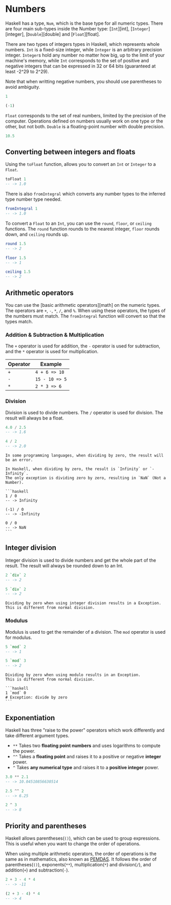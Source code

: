 # Numbers

Haskell has a type, `Num`, which is the base type for all numeric types.
There are four main sub-types inside the Number type: [`Int`][int], [`Integer`][integer], [`Double`][double]  and [`Float`][float].

There are two types of integers types in Haskell, which represents whole numbers.
`Int` is a fixed-size integer, while `Integer` is an arbitrary precision integer.
`Integer`s hold any number no matter how big, up to the limit of your machine's memory, while `Int` corresponds to the set of positive and negative integers that can be expressed in 32 or 64 bits (guaranteed at least -2^29 to 2^29).

Note that when writting negative numbers, you should use parentheses to avoid ambiguity.

```haskell
1

(-1)
```

`Float` corresponds to the set of real numbers, limited by the precision of the computer.
Operations defined on numbers usually work on one type or the other, but not both.
`Double` is a floating-point number with double precision.

```haskell
10.5
```

## Converting between integers and floats

Using the `toFloat` function, allows you to convert an `Int` or `Integer` to a `Float`.

```haskell
toFloat 1
-- -> 1.0
```

There is also `fromIntegral` which converts any number types to the inferred type number type needed.

```haskell
fromIntegral 1
-- -> 1.0
```

To convert a `Float` to an `Int`, you can use the `round`, `floor`, or `ceiling` functions.
The `round` function rounds to the nearest integer, `floor` rounds down, and `ceiling` rounds up.

```haskell
round 1.5
-- -> 2

floor 1.5
-- -> 1

ceiling 1.5
-- -> 2
```

## Arithmetic operators

You can use the [basic arithmetic operators][math] on the numeric types.
The operators are `+`, `-`, `*`, `/`, and `%`.
When using these operators, the types of the numbers must match.
The `fromIntegral` function will convert so that the types match.

### Addition & Subtraction & Multiplication

The `+` operator is used for addition, the `-` operator is used for subtraction, and the `*` operator is used for multiplication.

| Operator | Example        |
| -------- | -------------- |
| `+`      | `4 + 6 => 10`  |
| `-`      | `15 - 10 => 5` |
| `*`      | `2 * 3 => 6`   |

### Division

Division is used to divide numbers.
The `/` operator is used for division.
The result will always be a float.

```haskell
4.0 / 2.5
-- -> 1.6

4 / 2
-- -> 2.0
```

~~~~exercism/caution
In some programming languages, when dividing by zero, the result will be an error.

In Haskell, when dividing by zero, the result is `Infinity` or `-Infinity`.
The only exception is dividing zero by zero, resulting in `NaN` (Not a Number).

```haskell
1 / 0
-- -> Infinity

(-1) / 0
-- -> -Infinity

0 / 0
-- -> NaN
```
~~~~

## Integer division

Integer division is used to divide numbers and get the whole part of the result.
The result will always be rounded down to an Int.

```haskell
2 `div` 2
-- -> 2

5 `div` 2
-- -> 2
```

~~~~exercism/caution
Dividing by zero when using integer division results in a Exception.
This is different from normal division.
~~~~

### Modulus

Modulus is used to get the remainder of a division.
The `mod` operator is used for modulus.

```haskell
5 `mod` 2
-- -> 1

5 `mod` 3
-- -> 2
```

~~~~exercism/caution
Dividing by zero when using modulo results in an Exception.
This is different from normal division.

```haskell
1 `mod` 0
# Exception: divide by zero
```
~~~~

## Exponentiation

Haskell has three "raise to the power" operators which work differently and take different argument types.

- `**` Takes two **floating point numbers** and uses logarithms to compute the power.
- `^^` Takes a **floating point** and raises it to a positive or negative **integer** power.
- `^` Takes **any numerical type** and raises it to a **positive integer** power.

```haskell
3.0 ** 2.1
-- -> 10.04510856630514

2.5 ^^ 2
-- -> 6.25

2 ^ 3
-- -> 8
```

## Priority and parentheses

Haskell allows parentheses(`()`), which can be used to group expressions.
This is useful when you want to change the order of operations.

When using multiple arithmetic operators, the order of operations is the same as in mathematics, also known as [PEMDAS][pemdas].
It follows the order of parentheses(`()`), exponents(`**`), multiplication(`*`) and division(`/`), and addition(`+`) and subtraction(`-`).

```haskell
2 + 3 - 4 * 4
-- -> -11

(2 + 3 - 4) * 4
-- -> 4
```

[pemdas]: https://en.wikipedia.org/wiki/Order_of_operations
[floor]: https://hackage.haskell.org/package/base/docs/Prelude.html#v:floor
[ceiling]: https://hackage.haskell.org/package/base/docs/Prelude.html#v:ceiling
